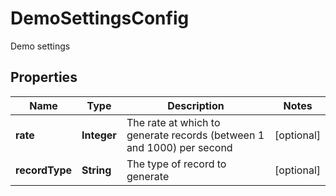

# DemoSettingsConfig

Demo settings

## Properties

| Name | Type | Description | Notes |
|------------ | ------------- | ------------- | -------------|
|**rate** | **Integer** | The rate at which to generate records (between 1 and 1000) per second |  [optional] |
|**recordType** | **String** | The type of record to generate |  [optional] |



